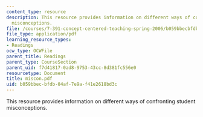 ```yaml
---
content_type: resource
description: This resource provides information on different ways of confronting student
  misconceptions.
file: /courses/7-391-concept-centered-teaching-spring-2006/b059bbecbfdb04af7e9af41e2618bd3c_miscon.pdf
file_type: application/pdf
learning_resource_types:
- Readings
ocw_type: OCWFile
parent_title: Readings
parent_type: CourseSection
parent_uid: f7d41817-0ad8-9753-43cc-8d381fc556e0
resourcetype: Document
title: miscon.pdf
uid: b059bbec-bfdb-04af-7e9a-f41e2618bd3c
---
```

This resource provides information on different ways of confronting student misconceptions.


